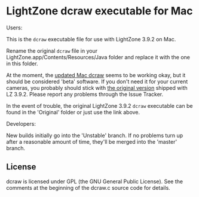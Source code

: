 # LightZone dcraw executable for Mac

Users:

This is the `dcraw` executable file for use with
LightZone 3.9.2 on Mac.

Rename the original `dcraw` file in your
LightZone.app/Contents/Resources/Java folder
and replace it with the one in this folder.

At the moment, the
[updated Mac dcraw](https://github.com/Doug-Pardee/LightZombie/raw/master/dcraw/Mac/dcraw)
seems to be working okay,
but it should be considered 'beta' software.
If you don't need it for your current cameras,
you probably should stick with
[the original version](https://github.com/Doug-Pardee/LightZombie/raw/master/dcraw/Mac/Original/dcraw)
shipped with LZ 3.9.2.
Please report any problems through the Issue Tracker.

In the event of trouble,
the original LightZone 3.9.2 `dcraw` executable
can be found in the 'Original' folder
or just use the link above.

Developers:

New builds initially go into the 'Unstable' branch.
If no problems turn up after a reasonable amount of time,
they'll be merged into the 'master' branch.

## License

dcraw is licensed under GPL (the GNU General Public License).
See the comments at the beginning of the dcraw.c source code for details.
